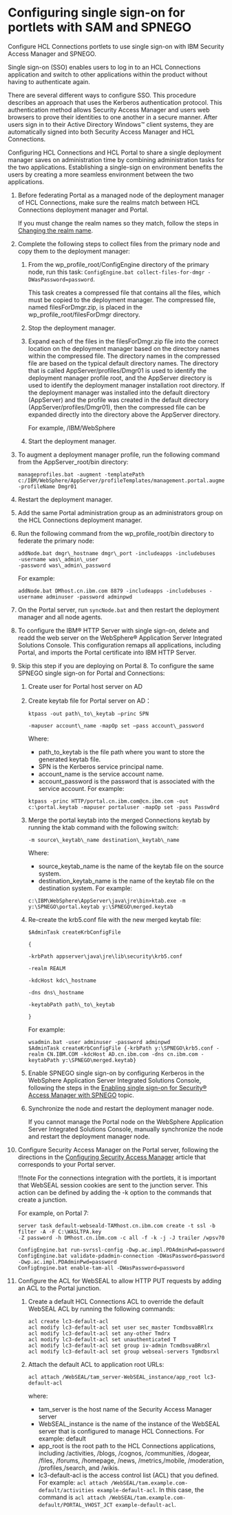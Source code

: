 # Configuring single sign-on for portlets with SAM and SPNEGO

Configure HCL Connections portlets to use single sign-on with IBM Security Access Manager and SPNEGO.

Single sign-on (SSO) enables users to log in to an HCL Connections application and switch to other applications within the product without having to authenticate again.

There are several different ways to configure SSO. This procedure describes an approach that uses the Kerberos authentication protocol. This authentication method allows Security Access Manager and users web browsers to prove their identities to one another in a secure manner. After users sign in to their Active Directory Windows™ client systems, they are automatically signed into both Security Access Manager and HCL Connections.

Configuring HCL Connections and HCL Portal to share a single deployment manager saves on administration time by combining administration tasks for the two applications. Establishing a single-sign on environment benefits the users by creating a more seamless environment between the two applications.

1.  Before federating Portal as a managed node of the deployment manager of HCL Connections, make sure the realms match between HCL Connections deployment manager and Portal.

    If you must change the realm names so they match, follow the steps in [Changing the realm name](connections_portlets_change_realm_name.md).

2.  Complete the following steps to collect files from the primary node and copy them to the deployment manager:

    1.  From the wp\_profile\_root/ConfigEngine directory of the primary node, run this task: `ConfigEngine.bat collect-files-for-dmgr -DWasPassword=password`.

        This task creates a compressed file that contains all the files, which must be copied to the deployment manager. The compressed file, named filesForDmgr.zip, is placed in the wp\_profile\_root/filesForDmgr directory.

    2.  Stop the deployment manager.

    3.  Expand each of the files in the filesForDmgr.zip file into the correct location on the deployment manager based on the directory names within the compressed file. The directory names in the compressed file are based on the typical default directory names. The directory that is called AppServer/profiles/Dmgr01 is used to identify the deployment manager profile root, and the AppServer directory is used to identify the deployment manager installation root directory. If the deployment manager was installed into the default directory \(AppServer\) and the profile was created in the default directory \(AppServer/profiles/Dmgr01\), then the compressed file can be expanded directly into the directory above the AppServer directory.

        For example, /IBM/WebSphere

    4.  Start the deployment manager.

3.  To augment a deployment manager profile, run the following command from the AppServer\_root/bin directory:

    ```
    manageprofiles.bat -augment -templatePath  c:/IBM/WebSphere/AppServer/profileTemplates/management.portal.augment -profileName Dmgr01
    ```

4.  Restart the deployment manager.

5.  Add the same Portal administration group as an administrators group on the HCL Connections deployment manager.

6.  Run the following command from the wp\_profile\_root/bin directory to federate the primary node:

    ```
    addNode.bat dmgr\_hostname dmgr\_port -includeapps -includebuses
    -username was\_admin\_user
    -password was\_admin\_password
    
    ```

    For example:

    ```
    addNode.bat DMhost.cn.ibm.com 8879 -includeapps -includebuses -username adminuser -password adminpwd
    ```

7.  On the Portal server, run `syncNode.bat` and then restart the deployment manager and all node agents.

8.  To configure the IBM® HTTP Server with single sign-on, delete and readd the web server on the WebSphere® Application Server Integrated Solutions Console. This configuration remaps all applications, including Portal, and imports the Portal certificate into IBM HTTP Server.

9.  Skip this step if you are deploying on Portal 8. To configure the same SPNEGO single sign-on for Portal and Connections:

    1.  Create user for Portal host server on AD

    2.  Create keytab file for Portal server on AD：

        ```
        ktpass -out path\_to\_keytab –princ SPN
        
        -mapuser account\_name -mapOp set –pass account\_password
        
        ```

        Where:

        -   path\_to\_keytab is the file path where you want to store the generated keytab file.
        -   SPN is the Kerberos service principal name.
        -   account\_name is the service account name.
        -   account\_password is the password that is associated with the service account.
        For example:

        ```
        ktpass -princ HTTP/portal.cn.ibm.com@cn.ibm.com -out c:\portal.keytab -mapuser portaluser -mapOp set -pass Passw0rd
        
        ```

    3.  Merge the portal keytab into the merged Connections keytab by running the ktab command with the following switch:

        ```
        -m source\_keytab\_name destination\_keytab\_name
        
        ```

        Where:

        -   source\_keytab\_name is the name of the keytab file on the source system.
        -   destination\_keytab\_name is the name of the keytab file on the destination system.
        For example:

        ```
        c:\IBM\WebSphere\AppServer\java\jre\bin>ktab.exe -m y:\SPNEGO\portal.keytab y:\SPNEGO\merged.keytab
        
        ```

    4.  Re-create the krb5.conf file with the new merged keytab file:

        ```
        $AdminTask createKrbConfigFile
        
        {
        
        -krbPath appserver\java\jre\lib\security\krb5.conf
        
        -realm REALM
        
        -kdcHost kdc\_hostname
        
        -dns dns\_hostname
        
        -keytabPath path\_to\_keytab
        
        }
        ```

        For example:

        ```
        wsadmin.bat -user adminuser -password adminpwd
        $AdminTask createKrbConfigFile {-krbPath y:\SPNEGO\krb5.conf -realm CN.IBM.COM -kdcHost AD.cn.ibm.com -dns cn.ibm.com -keytabPath y:\SPNEGO\merged.keytab}
        
        ```

    5.  Enable SPNEGO single sign-on by configuring Kerberos in the WebSphere Application Server Integrated Solutions Console, following the steps in the [Enabling single sign-on for Security® Access Manager with SPNEGO](https://help.hcltechsw.com/connections/v7/admin/secure/t_secure_with_tam-spnego.html) topic.

    6.  Synchronize the node and restart the deployment manager node.

        If you cannot manage the Portal node on the WebSphere Application Server Integrated Solutions Console, manually synchronize the node and restart the deployment manager node.

10. Configure Security Access Manager on the Portal server, following the directions in the [Configuring Security Access Manager](../../../../../../../deployment/manage/security/people/authentication/external_sec_mgmt/security_access_manager/cfg_sec_access_mgr/index.md) article that corresponds to your Portal server.

    !!!note
        For the connections integration with the portlets, it is important that WebSEAL session cookies are sent to the junction server. This action can be defined by adding the -k option to the commands that create a junction.

    For example, on Portal 7:

    ```
    server task default-webseald-TAMhost.cn.ibm.com create -t ssl -b filter -A -F C:\WASLTPA.key 
    -Z password -h DMhost.cn.ibm.com -c all -f -k -j -J trailer /wpsv70
    
    ConfigEngine.bat run-svrssl-config -Dwp.ac.impl.PDAdminPwd=password
    ConfigEngine.bat validate-pdadmin-connection -DWasPassword=password -Dwp.ac.impl.PDAdminPwd=password
    ConfigEngine.bat enable-tam-all -DWasPassword=password
    ```

11. Configure the ACL for WebSEAL to allow HTTP PUT requests by adding an ACL to the Portal junction.

    1.  Create a default HCL Connections ACL to override the default WebSEAL ACL by running the following commands:

        ```
        acl create lc3-default-acl 
        acl modify lc3-default-acl set user sec_master TcmdbsvaBRlrx
        acl modify lc3-default-acl set any-other Tmdrx
        acl modify lc3-default-acl set unauthenticated T
        acl modify lc3-default-acl set group iv-admin TcmdbsvaBRrxl
        acl modify lc3-default-acl set group webseal-servers Tgmdbsrxl
        ```

    2.  Attach the default ACL to application root URLs:

        ```
        acl attach /WebSEAL/tam_server-WebSEAL_instance/app_root lc3-default-acl
        ```

        where:

        -   tam\_server is the host name of the Security Access Manager server
        -   WebSEAL\_instance is the name of the instance of the WebSEAL server that is configured to manage HCL Connections. For example: default
        -   app\_root is the root path to the HCL Connections applications, including /activities, /blogs, /cognos, /communities, /dogear, /files, /forums, /homepage, /news, /metrics,/mobile, /moderation, /profiles,/search, and /wikis.
        -   lc3-default-acl is the access control list \(ACL\) that you defined. For example: `acl attach /WebSEAL/tam.example.com-default/activities example-default-acl`. In this case, the command is `acl attach /WebSEAL/tam.example.com-default/PORTAL_VHOST_JCT example-default-acl`.


